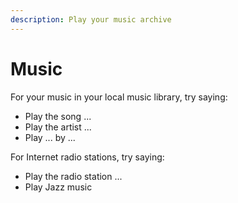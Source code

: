 ```yaml
---
description: Play your music archive
---
```


# Music

For your music in your local music library, try saying:

* Play the song ...
* Play the artist ...
* Play ... by ...

For Internet radio stations, try saying:

* Play the radio station ...
* Play Jazz music

